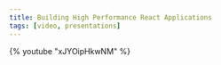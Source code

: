 ```yaml
---
title: Building High Performance React Applications
tags: [video, presentations]
---
```


{% youtube "xJYOipHkwNM" %}
